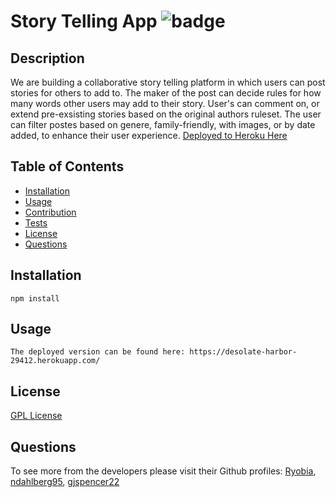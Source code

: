 # Story Telling App ![badge](https://img.shields.io/badge/license-GPL-blue)

## Description 
  We are building a collaborative story telling platform in which users can post stories for others to add to. The maker of the post can decide rules for how many words other users may add to their story. User's can comment on, or extend pre-exsisting stories based on the original authors ruleset. The user can filter postes based on genere, family-friendly, with images, or by date added, to enhance their user experience. [Deployed to Heroku Here](https://desolate-harbor-29412.herokuapp.com/)

## Table of Contents

* [Installation](#installation)
* [Usage](#usage)
* [Contribution](#contribution)
* [Tests](#tests)
* [License](#license)
* [Questions](#questions)



## Installation

    npm install
  
  

## Usage

    The deployed version can be found here: https://desolate-harbor-29412.herokuapp.com/
  
  





## License
  [GPL License](https://spdx.org/licenses/GPL-3.0-or-later.html)





## Questions

  
  To see more from the developers please visit their Github profiles: [Ryobia](https://github.com/Ryobia), [ndahlberg95](https://github.com/ndahlberg95), [gjspencer22](https://github.com/gjspencer22)
